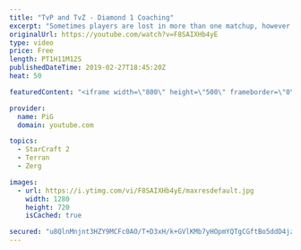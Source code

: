 ```yaml
---
title: "TvP and TvZ - Diamond 1 Coaching"
excerpt: "Sometimes players are lost in more than one matchup, however it's nothing you should be ashamed of and with some focused practice it can ironed out.   -- Watch live at https://www.twitch.tv/x5_pig My NEW HP: https://pigstarcraft.com/ My Twitter: https://twitter.com/x5_PiG My Instagram: https://www.instagram.com/pigsc2/"
originalUrl: https://youtube.com/watch?v=F8SAIXHb4yE
type: video
price: Free
length: PT1H11M12S
publishedDateTime: 2019-02-27T18:45:20Z
heat: 50

featuredContent: "<iframe width=\"800\" height=\"500\" frameborder=\"0\" src=\"https://www.youtube.com/embed/F8SAIXHb4yE\" allow=\"accelerometer; autoplay; encrypted-media; gyroscope; picture-in-picture\" allowfullscreen></iframe>"

provider:
  name: PiG
  domain: youtube.com

topics:
  - StarCraft 2
  - Terran
  - Zerg

images:
  - url: https://i.ytimg.com/vi/F8SAIXHb4yE/maxresdefault.jpg
    width: 1280
    height: 720
    isCached: true

secured: "u8QlnMnjnt3HZY9MCFc0AO/T+D3xH/k+GVlKMb7yHOpmYQTgCGftBo5ddD4jzT5FqtPU1soOQu6SZClD+y44blXq5cJyr/NIUTAWd0VbQWV6aEgGkrMZdMg6PWFF1yz1h8/7By5CUwt4PXlzBLuVxdLKiC5D83aBdA5pnmLQCCmEt9EaX8BhCKJ45qk+1sLQg5deW+cz50S/mkY+dIC6ow7wPL2k01QWL6hDldbxgJLHvit1jnfsaX3KnQHDboqOO+BRKikv2rSkYsnyRb8vY7nRO7e1gN3i5Ut9YqYBC3mIHfrcIWrHcWmzO0lby3lfi1iB7vbZmj7v/nDXYiCHOwfMW/FnEXoQ1Aa/gT5qvZFhfU4WCnjwGQtwU6VHkNQJ7Jgyol3P7+U2eGKfWpjOy6rhUjpIoioE9iOL31OKMJA=;p9CqgBcT+dtgkeEdMJd+jw=="
---
```


